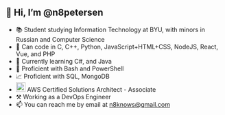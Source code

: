 ## 👋 Hi, I’m @n8petersen
- 📚 Student studying Information Technology at BYU, with minors in Russian and Computer Science
- 🧠 Can code in C, C++, Python, JavaScript+HTML+CSS, NodeJS, React, Vue, and PHP
- 🌱 Currently learning C#, and Java
- 📜 Proficient with Bash and PowerShell
- 📈 Proficient with SQL, MongoDB
- <img src="https://www.svgrepo.com/show/373458/aws.svg" style="width: 22px;"> AWS Certified Solutions Architect - Associate
- ⚒️ Working as a DevOps Engineer
- 📫 You can reach me by email at n8knows@gmail.com
